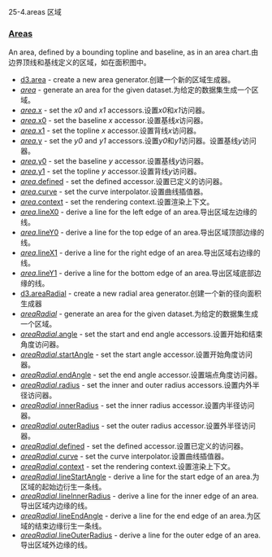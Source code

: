 25-4.areas 区域

### [](https://github.com/d3/d3/blob/main/API.md#areas)[Areas](https://github.com/d3/d3-shape/blob/v3.0.1/README.md#areas)

An area, defined by a bounding topline and baseline, as in an area chart.由边界顶线和基线定义的区域，如在面积图中。

-   [d3.area](https://github.com/d3/d3-shape/blob/v3.0.1/README.md#area) - create a new area generator.创建一个新的区域生成器。
-   [*area*](https://github.com/d3/d3-shape/blob/v3.0.1/README.md#_area) - generate an area for the given dataset.为给定的数据集生成一个区域。
-   [*area*.x](https://github.com/d3/d3-shape/blob/v3.0.1/README.md#area_x) - set the *x0* and *x1* accessors.设置*x0*和*x1*访问器。
-   [*area*.x0](https://github.com/d3/d3-shape/blob/v3.0.1/README.md#area_x0) - set the baseline *x* accessor.设置基线*x*访问器。
-   [*area*.x1](https://github.com/d3/d3-shape/blob/v3.0.1/README.md#area_x1) - set the topline *x* accessor.设置背线*x*访问器。
-   [*area*.y](https://github.com/d3/d3-shape/blob/v3.0.1/README.md#area_y) - set the *y0* and *y1* accessors.设置*y0*和*y1*访问器。设置基线*y*访问器。
-   [*area*.y0](https://github.com/d3/d3-shape/blob/v3.0.1/README.md#area_y0) - set the baseline *y* accessor.设置基线*y*访问器。
-   [*area*.y1](https://github.com/d3/d3-shape/blob/v3.0.1/README.md#area_y1) - set the topline *y* accessor.设置背线*y*访问器。
-   [*area*.defined](https://github.com/d3/d3-shape/blob/v3.0.1/README.md#area_defined) - set the defined accessor.设置已定义的访问器。
-   [*area*.curve](https://github.com/d3/d3-shape/blob/v3.0.1/README.md#area_curve) - set the curve interpolator.设置曲线插值器。
-   [*area*.context](https://github.com/d3/d3-shape/blob/v3.0.1/README.md#area_context) - set the rendering context.设置渲染上下文。
-   [*area*.lineX0](https://github.com/d3/d3-shape/blob/v3.0.1/README.md#area_lineX0) - derive a line for the left edge of an area.导出区域左边缘的线。
-   [*area*.lineY0](https://github.com/d3/d3-shape/blob/v3.0.1/README.md#area_lineY0) - derive a line for the top edge of an area.导出区域顶部边缘的线。
-   [*area*.lineX1](https://github.com/d3/d3-shape/blob/v3.0.1/README.md#area_lineX1) - derive a line for the right edge of an area.导出区域右边缘的线。
-   [*area*.lineY1](https://github.com/d3/d3-shape/blob/v3.0.1/README.md#area_lineY1) - derive a line for the bottom edge of an area.导出区域底部边缘的线。
-   [d3.areaRadial](https://github.com/d3/d3-shape/blob/v3.0.1/README.md#areaRadial) - create a new radial area generator.创建一个新的径向面积生成器
-   [*areaRadial*](https://github.com/d3/d3-shape/blob/v3.0.1/README.md#_areaRadial) - generate an area for the given dataset.为给定的数据集生成一个区域。
-   [*areaRadial*.angle](https://github.com/d3/d3-shape/blob/v3.0.1/README.md#areaRadial_angle) - set the start and end angle accessors.设置开始和结束角度访问器。
-   [*areaRadial*.startAngle](https://github.com/d3/d3-shape/blob/v3.0.1/README.md#areaRadial_startAngle) - set the start angle accessor.设置开始角度访问器。
-   [*areaRadial*.endAngle](https://github.com/d3/d3-shape/blob/v3.0.1/README.md#areaRadial_endAngle) - set the end angle accessor.设置端点角度访问器。
-   [*areaRadial*.radius](https://github.com/d3/d3-shape/blob/v3.0.1/README.md#areaRadial_radius) - set the inner and outer radius accessors.设置内外半径访问器。
-   [*areaRadial*.innerRadius](https://github.com/d3/d3-shape/blob/v3.0.1/README.md#areaRadial_innerRadius) - set the inner radius accessor.设置内半径访问器。
-   [*areaRadial*.outerRadius](https://github.com/d3/d3-shape/blob/v3.0.1/README.md#areaRadial_outerRadius) - set the outer radius accessor.设置外半径访问器。
-   [*areaRadial*.defined](https://github.com/d3/d3-shape/blob/v3.0.1/README.md#areaRadial_defined) - set the defined accessor.设置已定义的访问器。
-   [*areaRadial*.curve](https://github.com/d3/d3-shape/blob/v3.0.1/README.md#areaRadial_curve) - set the curve interpolator.设置曲线插值器。
-   [*areaRadial*.context](https://github.com/d3/d3-shape/blob/v3.0.1/README.md#areaRadial_context) - set the rendering context.设置渲染上下文。
-   [*areaRadial*.lineStartAngle](https://github.com/d3/d3-shape/blob/v3.0.1/README.md#areaRadial_lineStartAngle) - derive a line for the start edge of an area.为区域的起始边衍生一条线。
-   [*areaRadial*.lineInnerRadius](https://github.com/d3/d3-shape/blob/v3.0.1/README.md#areaRadial_lineInnerRadius) - derive a line for the inner edge of an area.导出区域内边缘的线。
-   [*areaRadial*.lineEndAngle](https://github.com/d3/d3-shape/blob/v3.0.1/README.md#areaRadial_lineEndAngle) - derive a line for the end edge of an area.为区域的结束边缘衍生一条线。
-   [*areaRadial*.lineOuterRadius](https://github.com/d3/d3-shape/blob/v3.0.1/README.md#areaRadial_lineOuterRadius) - derive a line for the outer edge of an area.导出区域外边缘的线。